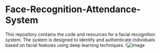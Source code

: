 ﻿# Face-Recognition-Attendance-System

This repository contains the code and resources for a facial recognition system. The system is designed to identify and authenticate individuals based on facial features using deep learning techniques.
!![image](https://github.com/user-attachments/assets/a401f38e-5322-4667-a50a-af4ec4f5e82c)




